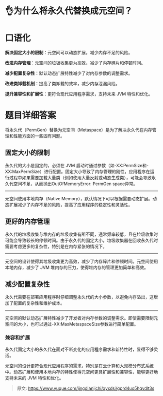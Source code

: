 # 👌为什么将永久代替换成元空间？

# 口语化
**解决固定大小的限制**：元空间可以动态扩展，减少内存不足的风险。

**改进内存管理**：元空间的垃圾收集更为高效，减少了内存碎片和停顿时间。

**减少配置复杂性**：默认动态扩展特性减少了对内存参数的调整需求。

**改进类卸载机制**：提高了类卸载的效率，减少内存泄漏风险。

**提升兼容性和扩展性**：更符合现代应用程序需求，支持未来 JVM 特性和优化。

# 题目详细答案
将永久代（PermGen）替换为元空间（Metaspace）是为了解决永久代在内存管理和性能方面的一些固有问题。

## 固定大小的限制
永久代的大小是固定的，必须在 JVM 启动时通过参数（如-XX:PermSize和-XX:MaxPermSize）进行配置。固定大小导致了内存管理的刚性，应用程序在运行过程中如果需要加载大量类（例如使用大量反射或动态生成类），可能会导致永久代空间不足，从而抛出OutOfMemoryError: PermGen space异常。

****

元空间使用本地内存（Native Memory），默认情况下可以根据需要动态扩展。动态扩展减少了内存不足的风险，提高了应用程序的稳定性和灵活性。

## 更好的内存管理
永久代的垃圾收集与堆内存的垃圾收集有所不同，通常频率较低，且在垃圾收集时可能会导致较长的停顿时间。由于永久代的固定大小，垃圾收集器在回收永久代时需要考虑更多的复杂性，特别是在内存紧张的情况下。

****

元空间的设计使得其垃圾收集更为高效，减少了内存碎片和停顿时间。元空间使用本地内存，减少了 JVM 堆内存的压力，使得堆内存的管理更加简单和高效。

## 减少配置复杂性
永久代需要在部署应用程序时仔细调整永久代的大小参数，以避免内存溢出，这增加了配置的复杂性和维护成本。

****

元空间的默认动态扩展特性减少了开发者对内存参数的调整需求。即使需要限制元空间的大小，也可以通过-XX:MaxMetaspaceSize参数进行简单配置。



### 兼容和扩展
永久代固定大小的永久代在面对不断变化的应用程序需求和新特性时，显得不够灵活。

元空间的设计更符合现代应用程序的需求，特别是在云计算和大规模分布式系统中。动态扩展和使用本地内存的特性使得元空间更具扩展性和兼容性，能够更好地支持未来的 JVM 特性和优化。



> 原文: <https://www.yuque.com/jingdianjichi/xyxdsi/gprd4uo5hqvdlt3s>
